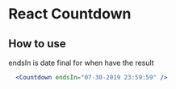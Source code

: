 # React Countdown

## How to use
endsIn is date final for when have the result
```jsx
  <Countdown endsIn="07-30-2019 23:59:59" />
```